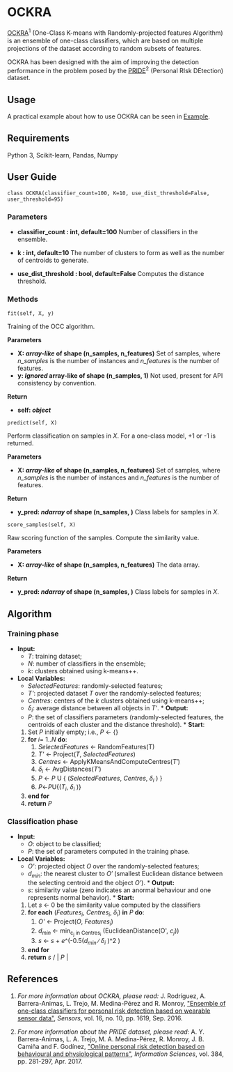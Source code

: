 # OCKRA

[OCKRA](https://www.mdpi.com/1424-8220/16/10/1619)<sup>1</sup> (One-Class K-means with Randomly-projected features Algorithm) is an ensemble of one-class classiﬁers, which are based on multiple projections of the dataset according to random subsets of features.

OCKRA has been designed with the aim of improving the detection performance in the problem posed by the [PRIDE](https://www.sciencedirect.com/science/article/pii/S002002551630576X)<sup>2</sup> (Personal RIsk DEtection) dataset.


## Usage

A practical example about how to use OCKRA can be seen in [Example](https://github.com/Miel15/OCKRA-classifier/tree/master/Example).


## Requirements

Python 3, Scikit-learn, Pandas, Numpy


## User Guide

```
class OCKRA(classifier_count=100, K=10, use_dist_threshold=False, user_threshold=95)
```

### Parameters

 - **classifier_count : int, default=100**
Number of classifiers in the ensemble.

- **k : int, default=10**
The number of clusters to form as well as the number of centroids to generate.

- **use_dist_threshold : bool, default=False**
Computes the distance threshold.

### Methods

```
fit(self, X, y)
```
Training of the OCC algorithm.

**Parameters**

 - **X: *array-like* of shape (n_samples, n_features)**
Set of samples, where *n_samples* is the number of instances and *n_features* is the number of features. 
- **y: *Ignored* array-like of shape (n_samples, 1)**
Not used, present for API consistency by convention.

**Return**
- **self: *object*** 

```
predict(self, X)
```
Perform classification on samples in *X*. For a one-class model, +1 or -1 is returned.

**Parameters**

 - **X: *array-like* of shape (n_samples, n_features)**
Set of samples, where *n_samples* is the number of instances and *n_features* is the number of features.

**Return**
- **y_pred: *ndarray* of shape (n_samples, )**
Class labels for samples in *X*.


```
score_samples(self, X)
```
Raw scoring function of the samples. Compute the similarity value.

**Parameters**

 - **X: *array-like* of shape (n_samples, n_features)**
The data array.

**Return**
- **y_pred: *ndarray* of shape (n_samples, )**
Class labels for samples in *X*.


## Algorithm

### Training phase
   * **Input:**
        * *T*: training dataset;
        * *N*: number of classifiers in the ensemble;
        * *k*: clusters obtained using k-means++.
   * **Local Variables:**
        * *SelectedFeatures*: randomly-selected features;
        * *T'*: projected dataset *T* over the randomly-selected features;
        * *Centres*: centers of the *k* clusters obtained using k-means++;
        * *δ<sub>i</sub>*:  average distance between all objects in *T'*.
    * **Output:**
        * *P*: the set of classifiers parameters (randomly-selected features, the centroids of each cluster and the distance threshold).
    * **Start**:
        1. Set *P* initially empty; i.e., *P* ← {}
        2. **for** *i*= 1..*N* **do**:
	        1. *SelectedFeatures*  ← RandomFeatures(T)
	        2. *T'* ← Project(*T*, *SelectedFeatures*)
	        3. *Centres* ← ApplyKMeansAndComputeCentres(*T′*)
	        4. *δ<sub>i</sub>* ← AvgDistances(*T′*)
	        5. *P* ← *P* U { (*SelectedFeatures*, *Centres*, *δ<sub>i</sub>* ) }
	        6. *P*←*P*U{(*T<sub>i</sub>*, *δ<sub>i</sub>* )}
        3. **end for**
        4. **return** *P*


### Classification phase
   * **Input:**
        * *O*: object to be classified;
        * *P*: the set of parameters computed in the training phase.
   * **Local Variables:**
        * *O'*: projected object *O* over the randomly-selected features;
        * *d<sub>min</sub>*:  the nearest cluster to *O′* (smallest Euclidean distance between the selecting centroid and the object *O'*).
    * **Output:**
        * *s*: similarity value (zero indicates an anormal behaviour and one represents normal behavior).
    * **Start:**
        1. Let *s* ← 0 be the similarity value computed by the classifiers
        2. **for each** (*Features<sub>i</sub>*, *Centres<sub>i</sub>*, *δ<sub>i</sub>*) **in** *P* **do**:
            1. *O'* ← Project(*O*, *Features<sub>i</sub>*)
            2. *d<sub>min</sub>* ← min<sub>c<sub>j</sub> in Centres<sub>i</sub></sub> (EuclideanDistance(O', *c<sub>j</sub>*))
            3. *s* ← *s* + *e*^(-0.5(*d<sub>min</sub>* ∕ *δ<sub>i</sub>* )^2 )
        3. **end for**
        4. **return** *s* / | *P* |


## References

 1. *For more information about OCKRA, please read:*
	 J. Rodríguez, A. Barrera-Animas, L. Trejo, M. Medina-Pérez and R. Monroy, ["Ensemble of one-class classifiers for personal risk detection based on wearable sensor data"](https://www.mdpi.com/1424-8220/16/10/1619), _Sensors_, vol. 16, no. 10, pp. 1619, Sep. 2016.
	 
 2. *For more information about the PRIDE dataset, please read:*
	A. Y. Barrera-Animas, L. A. Trejo, M. A. Medina-Pérez, R. Monroy, J. B. Camiña and F. Godínez, ["Online personal risk detection based on behavioural and physiological patterns"](https://www.sciencedirect.com/science/article/pii/S002002551630576X), _Information Sciences_, vol. 384, pp. 281-297, Apr. 2017.
